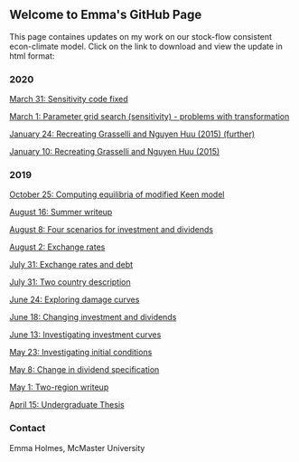 ## Welcome to Emma's GitHub Page

This page containes updates on my work on our stock-flow consistent econ-climate model. Click on the link to download and view the update in html format:

### 2020

<a href="March_31_2020.html" download>March 31: Sensitivity code fixed</a>

<a href="March_1_2020.html" download>March 1: Parameter grid search (sensitivity) - problems with transformation</a>

<a href="Jan_24_2020.html" download>January 24: Recreating Grasselli and Nguyen Huu (2015) (further)</a>

<a href="Jan_10_2020.html" download>January 10: Recreating Grasselli and Nguyen Huu (2015)</a>

### 2019

<a href="Oct_25_2019.html" download>October 25: Computing equilibria of modified Keen model</a>

<a href="Emma_summer_writeup.pdf" download>August 16: Summer writeup</a>

<a href="Aug_8_2019.html" download>August 8: Four scenarios for investment and dividends</a>

<a href="Aug_2_2019.html" download>August 2: Exchange rates</a>

<a href="July_31_2019.html" download>July 31: Exchange rates and debt</a>

<a href="July_16_2019.html" download>July 31: Two country description</a>

<a href="June_24_2019.html" download>June 24: Exploring damage curves</a>

<a href="June_18_2019.html" download>June 18: Changing investment and dividends</a>

<a href="June_10_2019.html" download>June 13: Investigating investment curves</a>

<a href="May_23_2019.html" download>May 23: Investigating initial conditions</a>

<a href="May_8_2019.html" download>May 8: Change in dividend specification</a>

<a href="May_1_2019.html" download>May 1: Two-region writeup</a>

<a href="Emma_undergraduate_thesis.pdf" class="image fit">April 15: Undergraduate Thesis</a>




### Contact

Emma Holmes, McMaster University 
